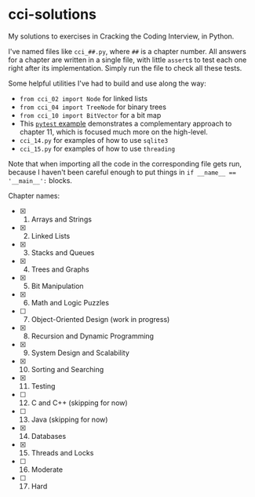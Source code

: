# cci-solutions
My solutions to exercises in Cracking the Coding Interview, in Python.

I've named files like `cci_##.py`, where `##` is a chapter number. All answers for a chapter are written in a single file, with little `assert`s to test each one right after its implementation. Simply run the file to check all these tests.

Some helpful utilities I've had to build and use along the way:
- `from cci_02 import Node` for linked lists
- `from cci_04 import TreeNode` for binary trees
- `from cci_10 import BitVector` for a bit map
- This [`pytest` example](https://github.com/pavelkomarov/projection-pursuit/blob/master/skpp/tests/test_skpp.py) demonstrates a complementary approach to chapter 11, which is focused much more on the high-level.
- `cci_14.py` for examples of how to use `sqlite3`
- `cci_15.py` for examples of how to use `threading`

Note that when importing all the code in the corresponding file gets run, because I haven't been careful enough to put things in `if __name__ == '__main__':` blocks.

Chapter names:
- [x] 1. Arrays and Strings
- [x] 2. Linked Lists
- [x] 3. Stacks and Queues
- [x] 4. Trees and Graphs
- [x] 5. Bit Manipulation
- [x] 6. Math and Logic Puzzles
- [ ] 7. Object-Oriented Design (work in progress)
- [x] 8. Recursion and Dynamic Programming
- [x] 9. System Design and Scalability
- [x] 10. Sorting and Searching
- [x] 11. Testing
- [ ] 12. C and C++ (skipping for now)
- [ ] 13. Java (skipping for now)
- [x] 14. Databases
- [x] 15. Threads and Locks
- [ ] 16. Moderate
- [ ] 17. Hard
